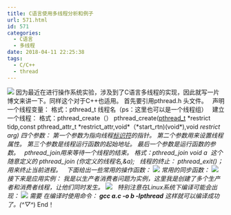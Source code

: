 ```yaml
---
title: C语言使用多线程分析和例子
url: 571.html
id: 571
categories:
  - C语言
  - 多线程
date: 2018-04-11 22:25:38
tags:
  - C/C++
  - thread
---
```


![](http://47.100.4.8/wp-content/uploads/2018/04/QQ图片20180411221012.png) 因为最近在进行操作系统实验，涉及到了C语言多线程的实现，因此就写一片博文来讲一下。同样这个对于C++也适用。 首先要引用pthread.h 头文件。   声明一个线程变量： 格式：pthread\_t 线程名（ps：这里也可以是一个线程组）   建立一个线程： 格式：pthread\_create（） pthread_create([pthread_t](http://baike.baidu.com/view/4591990.htm) \*restrict tidp,const pthread\_attr\_t \*restrict\_attr,void*（\*start\_rtn)(void\*),void *restrict arg) 四个参数： 第一个参数为指向线程[标识符](http://baike.baidu.com/view/390932.htm)的指针。 第二个参数用来设置线程属性。 第三个参数是线程运行函数的起始地址。 最后一个参数是运行函数的参数。   pthread\_join用来等待一个线程的结束。 格式：pthread\_join void *a  这个随意定义的 pthread\_join (你定义的线程名,&a);   线程的终止： pthread\_exit()； 用来终止当前进程。   下面给出一些常用的操作函数： ![](http://47.100.4.8/wp-content/uploads/2018/04/QQ图片20180411222056.png) 常用的同步函数： ![](http://47.100.4.8/wp-content/uploads/2018/04/QQ图片20180411222125.png)   接下来是应用实例： 我是以生产者消费者问题为实例，这里我是创建了多个生产者和消费者线程，让他们同时发生。 ![](http://47.100.4.8/wp-content/uploads/2018/04/QQ图片20180411222254.png)   特别注意在Linux系统下编译可能会出现： ![](http://47.100.4.8/wp-content/uploads/2018/04/QQ图片20180411222415.png) 需要 在编译时使用命令： **gcc a.c -o b -lpthread** 这样就可以编译成功了。(*^▽^*) End！